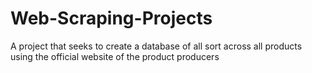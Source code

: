 # Web-Scraping-Projects
A project that seeks to create a database of all sort across all products using the official website of the product producers
